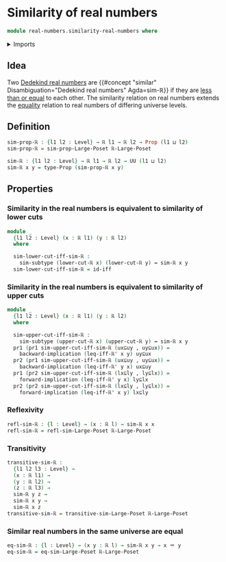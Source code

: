 # Similarity of real numbers

```agda
module real-numbers.similarity-real-numbers where
```

<details><summary>Imports</summary>

```agda
open import foundation.dependent-pair-types
open import foundation.identity-types
open import foundation.logical-equivalences
open import foundation.powersets
open import foundation.propositions
open import foundation.universe-levels

open import order-theory.large-posets
open import order-theory.similarity-of-elements-large-posets

open import real-numbers.dedekind-real-numbers
open import real-numbers.inequality-real-numbers
```

</details>

## Idea

Two [Dedekind real numbers](real-numbers.dedekind-real-numbers.md) are
{{#concept "similar" Disambiguation="Dedekind real numbers" Agda=sim-ℝ}} if they
are [less than or equal](real-numbers.inequality-real-numbers.md) to each other.
The similarity relation on real numbers extends the
[equality](foundation-core.identity-types.md) relation to real numbers of
differing universe levels.

## Definition

```agda
sim-prop-ℝ : {l1 l2 : Level} → ℝ l1 → ℝ l2 → Prop (l1 ⊔ l2)
sim-prop-ℝ = sim-prop-Large-Poset ℝ-Large-Poset

sim-ℝ : {l1 l2 : Level} → ℝ l1 → ℝ l2 → UU (l1 ⊔ l2)
sim-ℝ x y = type-Prop (sim-prop-ℝ x y)
```

## Properties

### Similarity in the real numbers is equivalent to similarity of lower cuts

```agda
module _
  {l1 l2 : Level} (x : ℝ l1) (y : ℝ l2)
  where

  sim-lower-cut-iff-sim-ℝ :
    sim-subtype (lower-cut-ℝ x) (lower-cut-ℝ y) ↔ sim-ℝ x y
  sim-lower-cut-iff-sim-ℝ = id-iff
```

### Similarity in the real numbers is equivalent to similarity of upper cuts

```agda
module _
  {l1 l2 : Level} (x : ℝ l1) (y : ℝ l2)
  where

  sim-upper-cut-iff-sim-ℝ :
    sim-subtype (upper-cut-ℝ x) (upper-cut-ℝ y) ↔ sim-ℝ x y
  pr1 (pr1 sim-upper-cut-iff-sim-ℝ (ux⊆uy , uy⊆ux)) =
    backward-implication (leq-iff-ℝ' x y) uy⊆ux
  pr2 (pr1 sim-upper-cut-iff-sim-ℝ (ux⊆uy , uy⊆ux)) =
    backward-implication (leq-iff-ℝ' y x) ux⊆uy
  pr1 (pr2 sim-upper-cut-iff-sim-ℝ (lx⊆ly , ly⊆lx)) =
    forward-implication (leq-iff-ℝ' y x) ly⊆lx
  pr2 (pr2 sim-upper-cut-iff-sim-ℝ (lx⊆ly , ly⊆lx)) =
    forward-implication (leq-iff-ℝ' x y) lx⊆ly
```

### Reflexivity

```agda
refl-sim-ℝ : {l : Level} → (x : ℝ l) → sim-ℝ x x
refl-sim-ℝ = refl-sim-Large-Poset ℝ-Large-Poset
```

### Transitivity

```agda
transitive-sim-ℝ :
  {l1 l2 l3 : Level} →
  (x : ℝ l1) →
  (y : ℝ l2) →
  (z : ℝ l3) →
  sim-ℝ y z →
  sim-ℝ x y →
  sim-ℝ x z
transitive-sim-ℝ = transitive-sim-Large-Poset ℝ-Large-Poset
```

### Similar real numbers in the same universe are equal

```agda
eq-sim-ℝ : {l : Level} → (x y : ℝ l) → sim-ℝ x y → x ＝ y
eq-sim-ℝ = eq-sim-Large-Poset ℝ-Large-Poset
```
